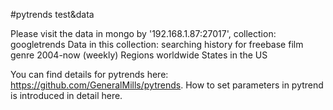 #pytrends test&data

Please visit the data in mongo by '192.168.1.87:27017', collection: googletrends
Data in this collection: searching history for freebase film genre
  2004-now (weekly)
  Regions worldwide
  States in the US

You can find details for pytrends here: https://github.com/GeneralMills/pytrends. How to set parameters in pytrend is introduced in detail here.

